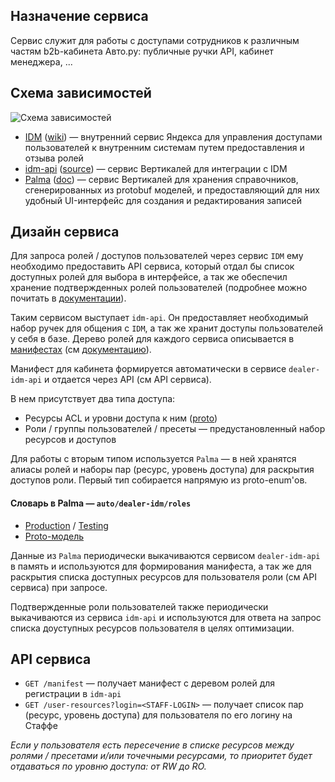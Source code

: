 ## Назначение сервиса
Сервис служит для работы с доступами сотрудников к различным частям b2b-кабинета Авто.ру: публичные ручки API, кабинет менеджера, ...

## Схема зависимостей
![Схема зависимостей](./schema.png)

* [IDM](https://idm.yandex-team.ru) ([wiki](https://wiki.yandex-team.ru/intranet/idm)) — внутренний сервис Яндекса для управления доступами пользователей к внутренним системам путем предоставления и отзыва ролей
* [idm-api](https://admin.vertis.yandex-team.ru/services/idm-api) ([source](https://a.yandex-team.ru/arcadia/classifieds/internal-frontend/idm-api)) — сервис Вертикалей для интеграции с IDM
* [Palma](https://palma.vertis.yandex-team.ru) ([doc](https://docs.yandex-team.ru/classifieds-infra/palma/info)) — сервис Вертикалей для хранения справочников, сгенерированных из protobuf моделей, и предоставляющий для них удобный UI-интерфейс для создания и редактирования записей

## Дизайн сервиса
Для запроса ролей / доступов пользователей через сервис `IDM` ему необходимо предоставить API сервиса, который отдал бы список доступных ролей для выбора в интерфейсе, а так же обеспечил хранение подтвержденных ролей пользователей (подробнее можно почитать в [документации](https://wiki.yandex-team.ru/intranet/idm/API)).

Таким сервисом выступает `idm-api`. Он предоставляет необходимый набор ручек для общения с `IDM`, а так же хранит доступы пользователей у себя в базе. Дерево ролей для каждого сервиса описывается в [манифестах](https://a.yandex-team.ru/arcadia/classifieds/internal-frontend/internal-core/permissions/manifests) (см [документацию](https://a.yandex-team.ru/arcadia/classifieds/internal-frontend/internal-core/permissions)).

Манифест для кабинета формируется автоматически в сервисе `dealer-idm-api` и отдается через API (см API сервиса).

В нем присутствует два типа доступа:
* Ресурсы ACL и уровни доступа к ним ([proto](https://a.yandex-team.ru/arcadia/classifieds/schema-registry/proto/auto/cabinet/acl_response.proto))
* Роли / группы пользователей / пресеты — предустановленный набор ресурсов и доступов

Для работы с вторым типом используется `Palma` — в ней хранятся алиасы ролей и наборы пар (ресурс, уровень доступа) для раскрытия доступов роли. Первый тип собирается напрямую из proto-enum'ов.

#### Словарь в Palma — `auto/dealer-idm/roles`
* [Production](https://palma.vertis.yandex-team.ru/dictionaries/auto/dealer-idm/roles) / [Testing](https://palma.test.vertis.yandex-team.ru/dictionaries/auto/dealer-idm/roles)
* [Proto-модель](https://a.yandex-team.ru/arcadia/classifieds/schema-registry/proto/auto/dealer-idm/palma_model.proto)

Данные из `Palma` периодически выкачиваются сервисом `dealer-idm-api` в память и используются для формирования манифеста, а так же для раскрытия списка доступных ресурсов для пользователя роли (см API сервиса) при запросе.

Подтвержденные роли пользователей также периодически выкачиваются из сервиса `idm-api` и используются для ответа на запрос списка доуступных ресурсов пользователя в целях оптимизации.

## API сервиса
* `GET /manifest` — получает манифест с деревом ролей для регистрации в `idm-api`
* `GET /user-resources?login=<STAFF-LOGIN>` — получает список пар (ресурс, уровень доступа) для пользователя по его логину на Стаффе

_Если у пользователя есть пересечение в списке ресурсов между ролями / пресетами и/или точечными ресурсами, то приоритет будет отдаваться по уровню доступа: от RW до RO._

